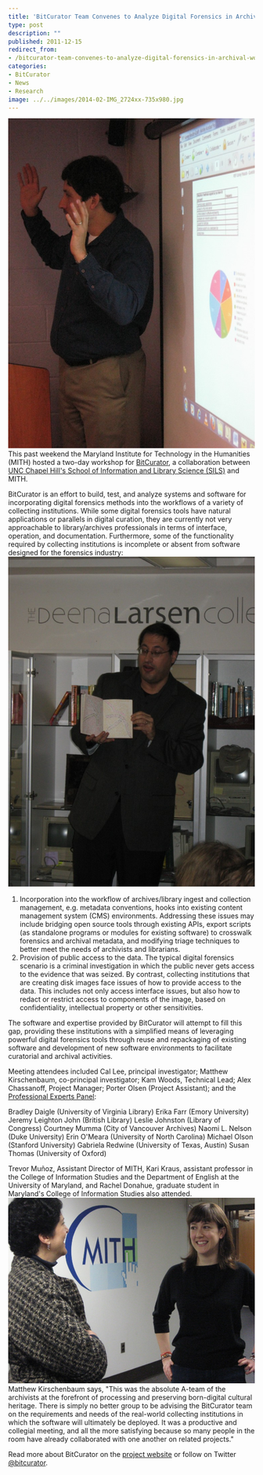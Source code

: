```yaml
---
title: 'BitCurator Team Convenes to Analyze Digital Forensics in Archival Workflows'
type: post
description: ""
published: 2011-12-15
redirect_from: 
- /bitcurator-team-convenes-to-analyze-digital-forensics-in-archival-workflows/
categories:
- BitCurator
- News
- Research
image: ../../images/2014-02-IMG_2724xx-735x980.jpg
---
```

![Cal Lee Presents on BitCurator Survey Data](../../images/2014-02-IMG_2724xx-735x980.jpg)This past weekend the Maryland Institute for Technology in the Humanities (MITH) hosted a two-day workshop for [BitCurator](http://www.bitcurator.net/), a collaboration between [UNC Chapel Hill's School of Information and Library Science (SILS)](http://sils.unc.edu/) and MITH.

BitCurator is an effort to build, test, and analyze systems and software for incorporating digital forensics methods into the workflows of a variety of collecting institutions. While some digital forensics tools have natural applications or parallels in digital curation, they are currently not very approachable to library/archives professionals in terms of interface, operation, and documentation. Furthermore, some of the functionality required by collecting institutions is incomplete or absent from software designed for the forensics industry:![Matthew Kirschenbaum Shares Deena Larsen Collection](../../images/2014-02-IMG_2763xx-735x980.jpg)

1. Incorporation into the workflow of archives/library ingest and collection management, e.g. metadata conventions, hooks into existing content management system (CMS) environments. Addressing these issues may include bridging open source tools through existing APIs, export scripts (as standalone programs or modules for existing software) to crosswalk forensics and archival metadata, and modifying triage techniques to better meet the needs of archivists and librarians.
2. Provision of public access to the data. The typical digital forensics scenario is a criminal investigation in which the public never gets access to the evidence that was seized. By contrast, collecting institutions that are creating disk images face issues of how to provide access to the data. This includes not only access interface issues, but also how to redact or restrict access to components of the image, based on confidentiality, intellectual property or other sensitivities.

The software and expertise provided by BitCurator will attempt to fill this gap, providing these institutions with a simplified means of leveraging powerful digital forensics tools through reuse and repackaging of existing software and development of new software environments to facilitate curatorial and archival activities.

Meeting attendees included Cal Lee, principal investigator; Matthew Kirschenbaum, co-principal investigator; Kam Woods, Technical Lead; Alex Chassanoff, Project Manager; Porter Olsen (Project Assistant); and the [Professional Experts Panel](http://www.bitcurator.net/people/):

Bradley Daigle (University of Virginia Library) Erika Farr (Emory University) Jeremy Leighton John (British Library) Leslie Johnston (Library of Congress) Courtney Mumma (City of Vancouver Archives) Naomi L. Nelson (Duke University) Erin O'Meara (University of North Carolina) Michael Olson (Stanford University) Gabriela Redwine (University of Texas, Austin) Susan Thomas (University of Oxford)

Trevor Muñoz, Assistant Director of MITH, Kari Kraus, assistant professor in the College of Information Studies and the Department of English at the University of Maryland, and Rachel Donahue, graduate student in Maryland's College of Information Studies also attended. ![Attendees Enjoy a Break at BitCurator Conference](../../images/2014-02-IMG_2729-980x735.jpg)Matthew Kirschenbaum says, "This was the absolute A-team of the archivists at the forefront of processing and preserving born-digital cultural heritage. There is simply no better group to be advising the BitCurator team on the requirements and needs of the real-world collecting institutions in which the software will ultimately be deployed. It was a productive and collegial meeting, and all the more satisfying because so many people in the room have already collaborated with one another on related projects."

Read more about BitCurator on the [project website](http://www.bitcurator.net/) or follow on Twitter [@bitcurator](//twitter.com/bitcurator).
